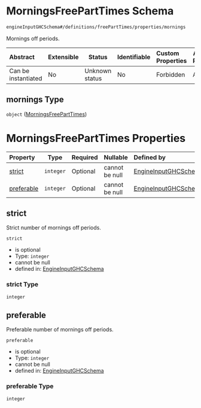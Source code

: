 # MorningsFreePartTimes Schema

```txt
engineInputGHCSchema#/definitions/freePartTimes/properties/mornings
```

Mornings off periods.


| Abstract            | Extensible | Status         | Identifiable | Custom Properties | Additional Properties | Access Restrictions | Defined In                                                         |
| :------------------ | ---------- | -------------- | ------------ | :---------------- | --------------------- | ------------------- | ------------------------------------------------------------------ |
| Can be instantiated | No         | Unknown status | No           | Forbidden         | Allowed               | none                | [ghc.schema.json\*](../out/ghc.schema.json "open original schema") |

## mornings Type

`object` ([MorningsFreePartTimes](ghc-definitions-freeparttime-properties-morningsfreeparttimes.md))

# MorningsFreePartTimes Properties

| Property                  | Type      | Required | Nullable       | Defined by                                                                                                                                                                                                 |
| :------------------------ | --------- | -------- | -------------- | :--------------------------------------------------------------------------------------------------------------------------------------------------------------------------------------------------------- |
| [strict](#strict)         | `integer` | Optional | cannot be null | [EngineInputGHCSchema](ghc-definitions-freeparttime-properties-morningsfreeparttimes-properties-strict.md "engineInputGHCSchema#/definitions/freePartTimes/properties/mornings/properties/strict")         |
| [preferable](#preferable) | `integer` | Optional | cannot be null | [EngineInputGHCSchema](ghc-definitions-freeparttime-properties-morningsfreeparttimes-properties-preferable.md "engineInputGHCSchema#/definitions/freePartTimes/properties/mornings/properties/preferable") |

## strict

Strict number of mornings off periods.


`strict`

-   is optional
-   Type: `integer`
-   cannot be null
-   defined in: [EngineInputGHCSchema](ghc-definitions-freeparttime-properties-morningsfreeparttimes-properties-strict.md "engineInputGHCSchema#/definitions/freePartTimes/properties/mornings/properties/strict")

### strict Type

`integer`

## preferable

Preferable number of mornings off periods.


`preferable`

-   is optional
-   Type: `integer`
-   cannot be null
-   defined in: [EngineInputGHCSchema](ghc-definitions-freeparttime-properties-morningsfreeparttimes-properties-preferable.md "engineInputGHCSchema#/definitions/freePartTimes/properties/mornings/properties/preferable")

### preferable Type

`integer`
